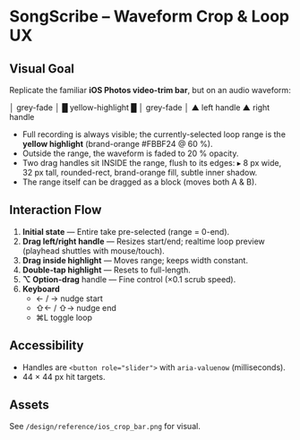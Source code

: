 # SongScribe – Waveform Crop & Loop UX

## Visual Goal
Replicate the familiar **iOS Photos video-trim bar**, but on an
audio waveform:

│ grey-fade │ █ yellow-highlight █ │ grey-fade │
            ▲ left handle   ▲ right handle

* Full recording is always visible; the currently-selected loop
  range is the **yellow highlight** (brand-orange #FBBF24 @ 60 %).
* Outside the range, the waveform is faded to 20 % opacity.
* Two drag handles sit INSIDE the range, flush to its edges:
  ▸ 8 px wide, 32 px tall, rounded-rect, brand-orange fill,
    subtle inner shadow.
* The range itself can be dragged as a block (moves both A & B).

## Interaction Flow
1. **Initial state** — Entire take pre-selected (range = 0-end).
2. **Drag left/right handle** — Resizes start/end; realtime loop
   preview (playhead shuttles with mouse/touch).
3. **Drag inside highlight** — Moves range; keeps width constant.
4. **Double-tap highlight** — Resets to full-length.
5. **⌥ Option-drag** handle — Fine control (×0.1 scrub speed).
6. **Keyboard**  
   * ← / →  nudge start  
   * ⇧← / ⇧→  nudge end  
   * ⌘L  toggle loop

## Accessibility
* Handles are `<button role="slider">` with `aria-valuenow`
  (milliseconds).
* 44 × 44 px hit targets.

## Assets
See `/design/reference/ios_crop_bar.png` for visual.
